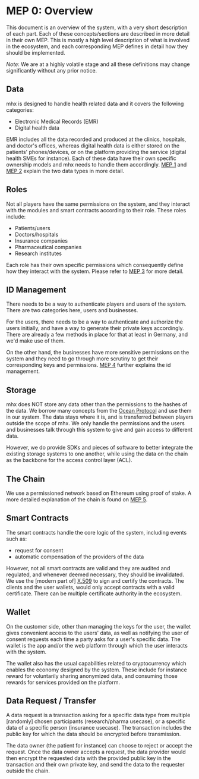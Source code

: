 # MEP 0: Overview
This document is an overview of the system, with a very short description of
each part. Each of these concepts/sections are described in more detail in
their own MEP. This is mostly a high level description of what is involved in
the ecosystem, and each corresponding MEP defines in detail how they should be
implemented.

_Note_: We are at a highly volatile stage and all these definitions may change
significantly without any prior notice.

## Data
mhx is designed to handle health related data and it covers the following
categories:

- Electronic Medical Records (EMR)
- Digital health data

EMR includes all the data recorded and produced at the clinics, hospitals, and
doctor's offices, whereas digital health data is either stored on the patients'
phones/devices, or on the platform providing the service (digital health SMEs
for instance). Each of these data have their own specific ownership models and
mhx needs to handle them accordingly. [MEP 1](mep-1-data-emr.md) and [MEP
2](mep-2-data-dh.md) explain the two data types in more detail.

## Roles
Not all players have the same permissions on the system, and they interact with
the modules and smart contracts according to their role. These roles include:

- Patients/users
- Doctors/hospitals
- Insurance companies
- Pharmaceutical companies
- Research institutes

Each role has their own specific permissions which consequently define how they
interact with the system. Please refer to [MEP 3](mep-3-roles.md) for more
detail.

## ID Management
There needs to be a way to authenticate players and users of the system. There
are two categories here, users and businesses.

For the users, there needs to be a way to authenticate and authorize the users
initially, and have a way to generate their private keys accordingly. There are
already a few methods in place for that at least in Germany, and we'd make use
of them.

On the other hand, the businesses have more sensitive permissions on the system
and they need to go through more scrutiny to get their corresponding keys and
permissions. [MEP 4](mep-4-ids.md) further explains the id management.

## Storage
mhx does NOT store any data other than the permissions to the hashes of the
data. We borrow many concepts from the [Ocean
Protocol](https://oceanprotocol.com/) and use them in our system. The data
stays where it is, and is transferred between players outside the scope of mhx.
We only handle the permissions and the users and businesses talk through this
system to give and gain access to different data.

However, we do provide SDKs and pieces of software to better integrate the
existing storage systems to one another, while using the data on the chain as
the backbone for the access control layer (ACL).

## The Chain
We use a permissioned network based on Ethereum using proof of stake.
A more detailed explanation of the chain is found on [MEP 5](mep-5-chain.md).

## Smart Contracts
The smart contracts handle the core logic of the system, including events such
as:
- request for consent
- automatic compensation of the providers of the data

However, not all smart contracts are valid and they are audited and regulated,
and whenever deemed necessary, they should be invalidated. We use the [modern
part of] [X.509](https://en.wikipedia.org/wiki/X.509) to sign and certify the
contracts. The clients and the user wallets, would only accept contracts with a
valid certificate. There can be multiple certificate authority in the
ecosystem.

## Wallet
On the customer side, other than managing the keys for the user, the wallet
gives convenient access to the users' data, as well as notifying the user of
consent requests each time a party asks for a user's specific data. The wallet
is the app and/or the web platform through which the user interacts with the
system.

The wallet also has the usual capabilities related to cryptocurrency which
enables the economy designed by the system. These include for instance reward
for voluntarily sharing anonymized data, and consuming those rewards for
services provided on the platform.

## Data Request / Transfer
A data request is a transaction asking for a specific data type from multiple
[randomly] chosen participants (research/pharma usecase), or a specific data of
a specific person (insurance usecase). The transaction includes the public key
for which the data should be encrypted before transmission.

The data owner (the patient for instance) can choose to reject or accept the
request. Once the data owner accepts a request, the data provider would then
encrypt the requested data with the provided public key in the transaction and
their own private key, and send the data to the requester outside the chain.
